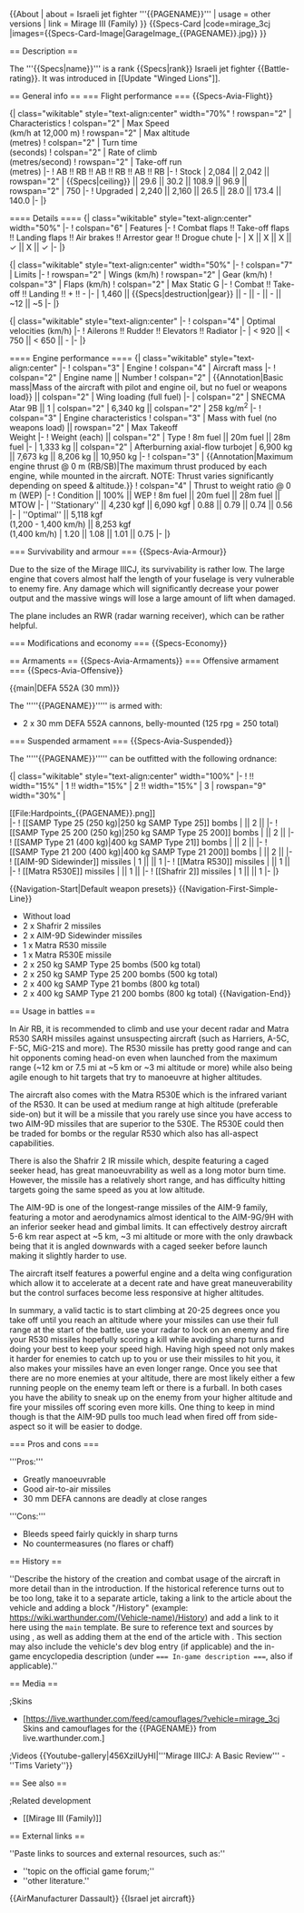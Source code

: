 {{About
| about = Israeli jet fighter '''{{PAGENAME}}'''
| usage = other versions
| link = Mirage III (Family)
}}
{{Specs-Card
|code=mirage_3cj
|images={{Specs-Card-Image|GarageImage_{{PAGENAME}}.jpg}}
}}

== Description ==
<!-- ''In the description, the first part should be about the history of and the creation and combat usage of the aircraft, as well as its key features. In the second part, tell the reader about the aircraft in the game. Insert a screenshot of the vehicle, so that if the novice player does not remember the vehicle by name, he will immediately understand what kind of vehicle the article is talking about.'' -->
The '''{{Specs|name}}''' is a rank {{Specs|rank}} Israeli jet fighter {{Battle-rating}}. It was introduced in [[Update "Winged Lions"]].

== General info ==
=== Flight performance ===
{{Specs-Avia-Flight}}
<!-- ''Describe how the aircraft behaves in the air. Speed, manoeuvrability, acceleration and allowable loads - these are the most important characteristics of the vehicle.'' -->

{| class="wikitable" style="text-align:center" width="70%"
! rowspan="2" | Characteristics
! colspan="2" | Max Speed<br>(km/h at 12,000 m)
! rowspan="2" | Max altitude<br>(metres)
! colspan="2" | Turn time<br>(seconds)
! colspan="2" | Rate of climb<br>(metres/second)
! rowspan="2" | Take-off run<br>(metres)
|-
! AB !! RB !! AB !! RB !! AB !! RB
|-
! Stock
| 2,084 || 2,042 || rowspan="2" | {{Specs|ceiling}} || 29.6 || 30.2 || 108.9 || 96.9 || rowspan="2" | 750
|-
! Upgraded
| 2,240 || 2,160 || 26.5 || 28.0 || 173.4 || 140.0
|-
|}

==== Details ====
{| class="wikitable" style="text-align:center" width="50%"
|-
! colspan="6" | Features
|-
! Combat flaps !! Take-off flaps !! Landing flaps !! Air brakes !! Arrestor gear !! Drogue chute
|-
| X || X || X || ✓ || X || ✓     <!-- ✓ -->
|-
|}

{| class="wikitable" style="text-align:center" width="50%"
|-
! colspan="7" | Limits
|-
! rowspan="2" | Wings (km/h)
! rowspan="2" | Gear (km/h)
! colspan="3" | Flaps (km/h)
! colspan="2" | Max Static G
|-
! Combat !! Take-off !! Landing !! + !! -
|-
| 1,460 <!-- {{Specs|destruction|body}} --> || {{Specs|destruction|gear}} || - || - || - || ~12 || ~5
|-
|}

{| class="wikitable" style="text-align:center"
|-
! colspan="4" | Optimal velocities (km/h)
|-
! Ailerons !! Rudder !! Elevators !! Radiator
|-
| < 920 || < 750 || < 650 || -
|-
|}

==== Engine performance ====
{| class="wikitable" style="text-align:center"
|-
! colspan="3" | Engine
! colspan="4" | Aircraft mass
|-
! colspan="2" | Engine name || Number
! colspan="2" | {{Annotation|Basic mass|Mass of the aircraft with pilot and engine oil, but no fuel or weapons load}} || colspan="2" | Wing loading (full fuel)
|-
| colspan="2" | SNECMA Atar 9B || 1
| colspan="2" | 6,340 kg || colspan="2" | 258 kg/m<sup>2</sup>
|-
! colspan="3" | Engine characteristics
! colspan="3" | Mass with fuel (no weapons load) || rowspan="2" | Max Takeoff<br>Weight
|-
! Weight (each) || colspan="2" | Type
! 8m fuel || 20m fuel || 28m fuel
|-
| 1,333 kg || colspan="2" | Afterburning axial-flow turbojet
| 6,900 kg || 7,673 kg || 8,206 kg || 10,950 kg
|-
! colspan="3" | {{Annotation|Maximum engine thrust @ 0 m (RB/SB)|The maximum thrust produced by each engine, while mounted in the aircraft. NOTE: Thrust varies significantly depending on speed & altitude.}}
! colspan="4" | Thrust to weight ratio @ 0 m (WEP)
|-
! Condition || 100% || WEP
! 8m fuel || 20m fuel || 28m fuel || MTOW
|-
| ''Stationary'' || 4,230 kgf || 6,090 kgf
| 0.88 || 0.79 || 0.74 || 0.56
|-
| ''Optimal'' || 5,118 kgf<br>(1,200 - 1,400 km/h) || 8,253 kgf<br>(1,400 km/h)
| 1.20 || 1.08 || 1.01 || 0.75
|-
|}

=== Survivability and armour ===
{{Specs-Avia-Armour}}
<!-- ''Examine the survivability of the aircraft. Note how vulnerable the structure is and how secure the pilot is, whether the fuel tanks are armoured, etc. Describe the armour, if there is any, and also mention the vulnerability of other critical aircraft systems.'' -->
Due to the size of the Mirage IIICJ, its survivability is rather low. The large engine that covers almost half the length of your fuselage is very vulnerable to enemy fire. Any damage which will significantly decrease your power output and the massive wings will lose a large amount of lift when damaged.

The plane includes an RWR (radar warning receiver), which can be rather helpful.

=== Modifications and economy ===
{{Specs-Economy}}

== Armaments ==
{{Specs-Avia-Armaments}}
=== Offensive armament ===
{{Specs-Avia-Offensive}}
<!-- ''Describe the offensive armament of the aircraft, if any. Describe how effective the cannons and machine guns are in a battle, and also what belts or drums are better to use. If there is no offensive weaponry, delete this subsection.'' -->
{{main|DEFA 552A (30 mm)}}

The '''''{{PAGENAME}}''''' is armed with:

* 2 x 30 mm DEFA 552A cannons, belly-mounted (125 rpg = 250 total)

=== Suspended armament ===
{{Specs-Avia-Suspended}}
<!-- ''Describe the aircraft's suspended armament: additional cannons under the wings, bombs, rockets and torpedoes. This section is especially important for bombers and attackers. If there is no suspended weaponry remove this subsection.'' -->

The '''''{{PAGENAME}}''''' can be outfitted with the following ordnance:

{| class="wikitable" style="text-align:center" width="100%"
|-
! !! width="15%" | 1 !! width="15%" | 2 !! width="15%" | 3
| rowspan="9" width="30%" | <div class="ttx-image">[[File:Hardpoints_{{PAGENAME}}.png]]</div>
|-
! [[SAMP Type 25 (250 kg)|250 kg SAMP Type 25]] bombs
| || 2 ||
|-
! [[SAMP Type 25 200 (250 kg)|250 kg SAMP Type 25 200]] bombs
| || 2 ||
|-
! [[SAMP Type 21 (400 kg)|400 kg SAMP Type 21]] bombs
| || 2 ||
|-
! [[SAMP Type 21 200 (400 kg)|400 kg SAMP Type 21 200]] bombs
| || 2 ||
|-
! [[AIM-9D Sidewinder]] missiles
| 1 || || 1
|-
! [[Matra R530]] missiles
| || 1 ||
|-
! [[Matra R530E]] missiles
| || 1 ||
|-
! [[Shafrir 2]] missiles
| 1 || || 1
|-
|}

{{Navigation-Start|Default weapon presets}}
{{Navigation-First-Simple-Line}}
* Without load
* 2 x Shafrir 2 missiles
* 2 x AIM-9D Sidewinder missiles
* 1 x Matra R530 missile
* 1 x Matra R530E missile
* 2 x 250 kg SAMP Type 25 bombs (500 kg total)
* 2 x 250 kg SAMP Type 25 200 bombs (500 kg total)
* 2 x 400 kg SAMP Type 21 bombs (800 kg total)
* 2 x 400 kg SAMP Type 21 200 bombs (800 kg total)
{{Navigation-End}}

== Usage in battles ==
<!-- ''Describe the tactics of playing in the aircraft, the features of using aircraft in a team and advice on tactics. Refrain from creating a "guide" - do not impose a single point of view, but instead, give the reader food for thought. Examine the most dangerous enemies and give recommendations on fighting them. If necessary, note the specifics of the game in different modes (AB, RB, SB).'' -->
In Air RB, it is recommended to climb and use your decent radar and Matra R530 SARH missiles against unsuspecting aircraft (such as Harriers, A-5C, F-5C, MiG-21S and more). The R530 missile has pretty good range and can hit opponents coming head-on even when launched from the maximum range (~12 km or 7.5 mi at ~5 km or ~3 mi altitude or more) while also being agile enough to hit targets that try to manoeuvre at higher altitudes.

The aircraft also comes with the Matra R530E which is the infrared variant of the R530. It can be used at medium range at high altitude (preferable side-on) but it will be a missile that you rarely use since you have access to two AIM-9D missiles that are superior to the 530E. The R530E could then be traded for bombs or the regular R530 which also has all-aspect capabilities.

There is also the Shafrir 2 IR missile which, despite featuring a caged seeker head, has great manoeuvrability as well as a long motor burn time. However, the missile has a relatively short range, and has difficulty hitting targets going the same speed as you at low altitude.

The AIM-9D is one of the longest-range missiles of the AIM-9 family, featuring a motor and aerodynamics almost identical to the AIM-9G/9H with an inferior seeker head and gimbal limits. It can effectively destroy aircraft 5-6 km rear aspect at ~5 km, ~3 mi altitude or more with the only drawback being that it is angled downwards with a caged seeker before launch making it slightly harder to use.

The aircraft itself features a powerful engine and a delta wing configuration which allow it to accelerate at a decent rate and have great maneuverability but the control surfaces become less responsive at higher altitudes. 

In summary, a valid tactic is to start climbing at 20-25 degrees once you take off until you reach an altitude where your missiles can use their full range at the start of the battle, use your radar to lock on an enemy and fire your R530 missiles hopefully scoring a kill while avoiding sharp turns and doing your best to keep your speed high. Having high speed not only makes it harder for enemies to catch up to you or use their missiles to hit you, it also makes your missiles have an even longer range. Once you see that there are no more enemies at your altitude, there are most likely either a few running people on the enemy team left or there is a furball. In both cases you have the ability to sneak up on the enemy from your higher altitude and fire your missiles off scoring even more kills. One thing to keep in mind though is that the AIM-9D pulls too much lead when fired off from side-aspect so it will be easier to dodge.

=== Pros and cons ===
<!-- ''Summarise and briefly evaluate the vehicle in terms of its characteristics and combat effectiveness. Mark its pros and cons in the bulleted list. Try not to use more than 6 points for each of the characteristics. Avoid using categorical definitions such as "bad", "good" and the like - use substitutions with softer forms such as "inadequate" and "effective".'' -->

'''Pros:'''

* Greatly manoeuvrable
* Good air-to-air missiles
* 30 mm DEFA cannons are deadly at close ranges 

'''Cons:'''

* Bleeds speed fairly quickly in sharp turns
* No countermeasures (no flares or chaff)

== History ==
<!-- ''Describe the history of the creation and combat usage of the aircraft in more detail than in the introduction. If the historical reference turns out to be too long, take it to a separate article, taking a link to the article about the vehicle and adding a block "/History" (example: <nowiki>https://wiki.warthunder.com/(Vehicle-name)/History</nowiki>) and add a link to it here using the <code>main</code> template. Be sure to reference text and sources by using <code><nowiki><ref></ref></nowiki></code>, as well as adding them at the end of the article with <code><nowiki><references /></nowiki></code>. This section may also include the vehicle's dev blog entry (if applicable) and the in-game encyclopedia description (under <code><nowiki>=== In-game description ===</nowiki></code>, also if applicable).'' -->
''Describe the history of the creation and combat usage of the aircraft in more detail than in the introduction. If the historical reference turns out to be too long, take it to a separate article, taking a link to the article about the vehicle and adding a block "/History" (example: <nowiki>https://wiki.warthunder.com/(Vehicle-name)/History</nowiki>) and add a link to it here using the <code>main</code> template. Be sure to reference text and sources by using <code><nowiki><ref></ref></nowiki></code>, as well as adding them at the end of the article with <code><nowiki><references /></nowiki></code>. This section may also include the vehicle's dev blog entry (if applicable) and the in-game encyclopedia description (under <code><nowiki>=== In-game description ===</nowiki></code>, also if applicable).''

== Media ==
<!-- ''Excellent additions to the article would be video guides, screenshots from the game, and photos.'' -->

;Skins
* [https://live.warthunder.com/feed/camouflages/?vehicle=mirage_3cj Skins and camouflages for the {{PAGENAME}} from live.warthunder.com.]

;Videos
{{Youtube-gallery|456XzilUyHI|'''Mirage IIICJ: A Basic Review''' - ''Tims Variety''}}

== See also ==
<!-- ''Links to the articles on the War Thunder Wiki that you think will be useful for the reader, for example:''
* ''reference to the series of the aircraft;''
* ''links to approximate analogues of other nations and research trees.'' -->

;Related development
* [[Mirage III (Family)]]

== External links ==
<!-- ''Paste links to sources and external resources, such as:''
* ''topic on the official game forum;''
* ''other literature.'' -->
''Paste links to sources and external resources, such as:''

* ''topic on the official game forum;''
* ''other literature.''

{{AirManufacturer Dassault}}
{{Israel jet aircraft}}